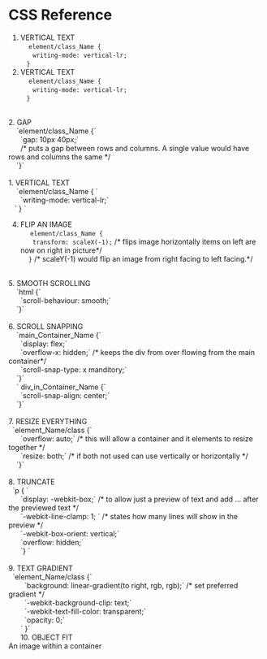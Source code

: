# CSS Reference<br>
1. VERTICAL TEXT <br>
&nbsp; &nbsp; `element/class_Name { `<br>
&nbsp; &nbsp; &nbsp; `writing-mode: vertical-lr;`<br>
&nbsp; &nbsp;` } ` <br>
1. VERTICAL TEXT <br>
&nbsp; &nbsp; `element/class_Name { `<br>
&nbsp; &nbsp; &nbsp; `writing-mode: vertical-lr;`<br>
&nbsp; &nbsp;` } ` <br>
<br>
2. GAP <br>
&nbsp; &nbsp; `element/class_Name {` <br>
&nbsp; &nbsp; &nbsp; `gap: 10px 40px;` <br>
&nbsp; &nbsp; &nbsp; /* puts a gap between rows and columns. A single value would have rows and columns the same */ <br>
&nbsp; &nbsp; `}` <br>
<br>
1. VERTICAL TEXT <br>
&nbsp; &nbsp; `element/class_Name { `<br>
&nbsp; &nbsp; &nbsp; `writing-mode: vertical-lr;`<br>
&nbsp; &nbsp;` } ` <br>

4. FLIP AN IMAGE<br>
&nbsp; &nbsp;` element/class_Name {`<br>
&nbsp; &nbsp; &nbsp; `transform: scaleX(-1);` /* flips image horizontally items on left are now on right in picture*/<br>
&nbsp; &nbsp;    ` } `              /* scaleY(-1) would flip an image from right facing to left facing.*/<br>
<br>
5. SMOOTH SCROLLING<br>
&nbsp; &nbsp; `html {`<br>
&nbsp; &nbsp; &nbsp; `scroll-behaviour: smooth;`<br>
&nbsp; &nbsp; `}`<br>
<br>
6. SCROLL SNAPPING<br>
&nbsp; &nbsp; `main_Container_Name {`<br>
&nbsp; &nbsp; &nbsp; `display: flex;`<br>
&nbsp; &nbsp; &nbsp; `overflow-x: hidden;` /* keeps the div from over flowing from the main container*/<br>
&nbsp; &nbsp; &nbsp;  `scroll-snap-type: x manditory;`<br>
&nbsp; &nbsp; `}` <br>
&nbsp; &nbsp; ` div_in_Container_Name {`<br>
&nbsp; &nbsp; &nbsp;  `scroll-snap-align: center;`<br>
&nbsp; &nbsp; `}`<br>
<br>
7. RESIZE EVERYTHING<br>
&nbsp; `element_Name/class {`<br>
&nbsp; &nbsp; &nbsp; `overflow: auto;`    /* this will allow a container and it elements to resize together */<br>
&nbsp; &nbsp; &nbsp; `resize: both;`      /* if both not used can use vertically or horizontally */<br>
&nbsp; &nbsp; `}`<br>
<br>
8. TRUNCATE<br>
&nbsp; `p { `<br>
&nbsp; &nbsp; &nbsp; `display: -webkit-box;` /* to allow just a preview of text and add ... after the previewed text */ <br>
&nbsp; &nbsp; &nbsp; `-webkit-line-clamp: 1; ` /* states how many lines will show in the preview */ <br>
&nbsp; &nbsp; &nbsp; `-webkit-box-orient: vertical;` <br>
&nbsp; &nbsp; &nbsp; `overflow: hidden;`<br>
&nbsp; &nbsp; &nbsp; `} `<br>
<br>
9. TEXT GRADIENT<br>
&nbsp; `element_Name/class {`<br>
&nbsp; &nbsp; &nbsp; &nbsp; `background: linear-gradient(to right, rgb, rgb);` /* set preferred gradient */<br>
&nbsp; &nbsp; &nbsp; &nbsp; `-webkit-background-clip: text;` <br>
&nbsp; &nbsp; &nbsp; &nbsp; `-webkit-text-fill-color: transparent;` <br>
&nbsp; &nbsp; &nbsp; &nbsp; `opacity: 0;` <br>
&nbsp; &nbsp; &nbsp;  ` }` <br>
&nbsp; &nbsp; &nbsp;
10. OBJECT FIT <br>
An image within a container <br>
&nbsp; &nbsp; &nbsp;
     

